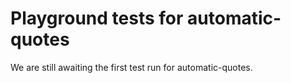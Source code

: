 # Playground tests for automatic-quotes
We are still awaiting the first test run for automatic-quotes.
